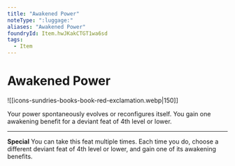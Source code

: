 ```yaml
---
title: "Awakened Power"
noteType: ":luggage:"
aliases: "Awakened Power"
foundryId: Item.hwJKakCTGT1wa6sd
tags:
  - Item
---
```


# Awakened Power
![[icons-sundries-books-book-red-exclamation.webp|150]]

Your power spontaneously evolves or reconfigures itself. You gain one awakening benefit for a deviant feat of 4th level or lower.

* * *

**Special** You can take this feat multiple times. Each time you do, choose a different deviant feat of 4th level or lower, and gain one of its awakening benefits.
